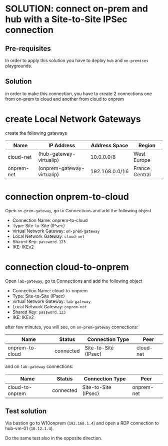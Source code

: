 # SOLUTION: connect on-prem and hub with a Site-to-Site IPSec connection

## Pre-requisites

In order to apply this solution you have to deploy `hub` and `on-premises` playgrounds.

## Solution

in order to make this connection, you have to create 2 connections one from on-prem to cloud and another from cloud to onprem

# create Local Network Gateways
create the following gateways

| Name | IP Address | Address Space | Region |
|---|---|---|---|
|cloud-net | (hub-gateway-virtualip) | 10.0.0.0/8| West Europe |
|onprem-net| (onprem-gateway-virtualip) | 192.168.0.0/16 | France Central |

# connection onprem-to-cloud
Open `on-prem-gateway`, go to Connections and add the following object
* Connection Name: onprem-to-cloud
* Type: Site-to-Site (IPsec)
* virtual Network Gateway:  `on-prem-gateway`
* Local Network Gateway: `cloud-net`
* Shared Key: `password.123`
* IKE: IKEv2


# connection cloud-to-onprem
Open `lab-gateway`, go to Connections and add the following object
* Connection Name: cloud-to-onprem
* Type: Site-to-Site (IPsec)
* virtual Network Gateway:  `lab-gateway`
* Local Network Gateway: `onprem-net`
* Shared Key: `password.123`
* IKE: IKEv2

after few minutes, you will see, on  `on-prem-gateway` connections:

| Name | Status | Connection Type | Peer |
|---|---|---|---|
|onprem-to-cloud | connected  |Site-to-Site (IPsec)| cloud-net|

and on `lab-gateway` connections:

| Name | Status | Connection Type | Peer |
|---|---|---|---|
|cloud-to-onprem | connected  |Site-to-Site (IPsec)| onprem-net |

## Test solution
Via bastion go to W10onprem (`192.168.1.4`) and open a RDP connection to hub-vm-01 (`10.12.1.4`).

Do the same test also in the opposite direction.